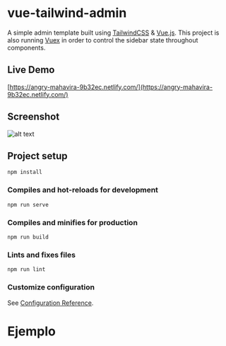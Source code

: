 # vue-tailwind-admin
A simple admin template built using [TailwindCSS](https://tailwindcss.com) & [Vue.js](https://vuejs.org). This project is also running [Vuex](https://vuex.vuejs.org) in order to control the sidebar state throughout components.

## Live Demo
[https://angry-mahavira-9b32ec.netlify.com/](https://angry-mahavira-9b32ec.netlify.com/)

## Screenshot
![alt text](https://camo.githubusercontent.com/cfc9183fa58b5017902e7c8878d4b0ce35bfd0fb/68747470733a2f2f692e6779617a6f2e636f6d2f63373433643165366262653663653762633265646264363635353663343931302e706e67)

## Project setup
```
npm install
```

### Compiles and hot-reloads for development
```
npm run serve
```

### Compiles and minifies for production
```
npm run build
```

### Lints and fixes files
```
npm run lint
```

### Customize configuration
See [Configuration Reference](https://cli.vuejs.org/config/).
# Ejemplo
